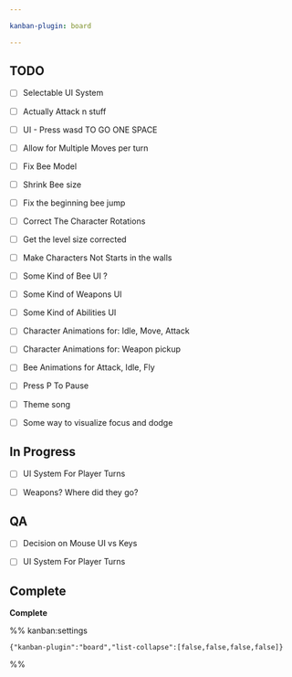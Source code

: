```yaml
---

kanban-plugin: board

---
```


## TODO

- [ ] Selectable UI System
- [ ] Actually Attack n stuff
- [ ] UI - Press wasd TO GO ONE SPACE
- [ ] Allow for Multiple Moves per turn
- [ ] Fix Bee Model
- [ ] Shrink Bee size
- [ ] Fix the beginning bee jump
- [ ] Correct The Character Rotations
- [ ] Get the level size corrected
- [ ] Make Characters Not Starts in the walls
- [ ] Some Kind of Bee UI ?
- [ ] Some Kind of Weapons UI
- [ ] Some Kind of Abilities UI
- [ ] Character Animations for: Idle, Move, Attack
- [ ] Character Animations for: Weapon pickup
- [ ] Bee Animations for Attack, Idle, Fly
- [ ] Press P To Pause
- [ ] Theme song
- [ ] Some way to visualize focus and dodge


## In Progress

- [ ] UI System For Player Turns
- [ ] Weapons? Where did they go?


## QA

- [ ] Decision on Mouse UI vs Keys
- [ ] UI System For Player Turns


## Complete

**Complete**




%% kanban:settings
```
{"kanban-plugin":"board","list-collapse":[false,false,false,false]}
```
%%
